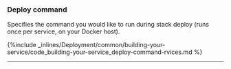 <!-- usedin: [ _legacy_docker/deployment/building-your-service.md, _skycap/deployment/building-your-service.md] -->


### Deploy command

Specifies the command you would like to run during stack deploy (runs once per service, on your Docker host).



{%include _inlines/Deployment/common/building-your-service/code_building-your-service_deploy-command-rvices.md %}




* * *

